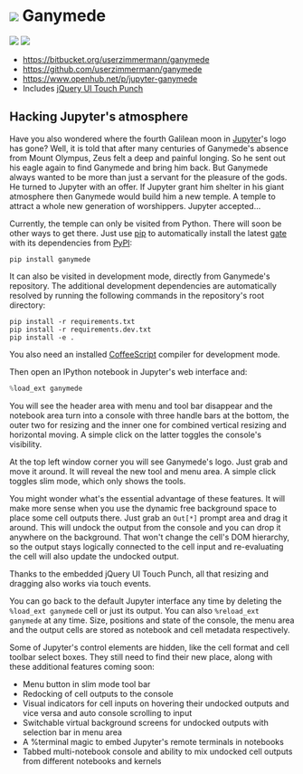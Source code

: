 

# ![](https://bitbucket.org/userzimmermann/ganymede/raw/default/ganymede/static/ganymede.svg) Ganymede



[![](https://travis-ci.org/userzimmermann/ganymede.svg)](
  https://travis-ci.org/userzimmermann/ganymede)
[![](https://ci.appveyor.com/api/projects/status/49sp18ovmcpp9tmg?svg=true)](
  https://ci.appveyor.com/project/userzimmermann/ganymede)



* https://bitbucket.org/userzimmermann/ganymede
* https://github.com/userzimmermann/ganymede
* https://www.openhub.net/p/jupyter-ganymede
* Includes [jQuery UI Touch Punch](http://touchpunch.furf.com)



## Hacking Jupyter's atmosphere



Have you also wondered where the fourth Galilean moon in [Jupyter](http://jupyter.org)'s logo has gone? Well, it is told that after many centuries of Ganymede's absence from Mount Olympus, Zeus felt a deep and painful longing. So he sent out his eagle again to find Ganymede and bring him back. But Ganymede always wanted to be more than just a servant for the pleasure of the gods. He turned to Jupyter with an offer. If Jupyter grant him shelter in his giant atmosphere then Ganymede would build him a new temple. A temple to attract a whole new generation of worshippers. Jupyter accepted...



Currently, the temple can only be visited from Python. There will soon be other ways to get there. Just use [pip](http://pip-installer.org) to automatically install the latest [gate](https://pypi.python.org/pypi/ganymede) with its dependencies from [PyPI](https://pypi.python.org):

    pip install ganymede



It can also be visited in development mode, directly from Ganymede's repository. The additional development dependencies are automatically resolved by running the following commands in the repository's root directory:

    pip install -r requirements.txt
    pip install -r requirements.dev.txt
    pip install -e .

You also need an installed [CoffeeScript](http://coffeescript.org) compiler for development mode.



Then open an IPython notebook in Jupyter's web interface and:



```python
%load_ext ganymede
```



You will see the header area with menu and tool bar disappear and the notebook area turn into a console with three handle bars at the bottom, the outer two for resizing and the inner one for combined vertical resizing and horizontal moving. A simple click on the latter toggles the console's visibility.



At the top left window corner you will see Ganymede's logo. Just grab and move it around. It will reveal the new tool and menu area. A simple click toggles slim mode, which only shows the tools.



You might wonder what's the essential advantage of these features. It will make more sense when you use the dynamic free background space to place some cell outputs there. Just grab an `Out[*]` prompt area and drag it around. This will undock the output from the console and you can drop it anywhere on the background. That won't change the cell's DOM hierarchy, so the output stays logically connected to the cell input and re-evaluating the cell will also update the undocked output.



Thanks to the embedded jQuery UI Touch Punch, all that resizing and dragging also works via touch events.



You can go back to the default Jupyter interface any time by deleting the `%load_ext ganymede` cell or just its output. You can also `%reload_ext ganymede` at any time. Size, positions and state of the console, the menu area and the output cells are stored as notebook and cell metadata respectively.



Some of Jupyter's control elements are hidden, like the cell format and cell toolbar select boxes. They still need to find their new place, along with these additional features coming soon:

* Menu button in slim mode tool bar
* Redocking of cell outputs to the console
* Visual indicators for cell inputs on hovering their undocked outputs and vice versa and auto console scrolling to input
* Switchable virtual background screens for undocked outputs with selection bar in menu area
* A %terminal magic to embed Jupyter's remote terminals in notebooks
* Tabbed multi-notebook console and ability to mix undocked cell outputs from different notebooks and kernels



